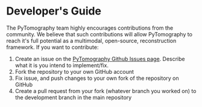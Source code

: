 # Developer's Guide

The PyTomography team highly encourages contributions from the community. We believe that such contributions will allow PyTomography to reach it's full potential as a multimodal, open-source, reconstruction framework. If you want to contribute:

1. Create an issue on the [PyTomography Github Issues page](https://github.com/qurit/PyTomography/issues). Describe what it is you intend to implement/fix. 
2. Fork the repository to your own GitHub account
3. Fix issue, and push changes to your own fork of the repository on GitHub
4. Create a pull request from your fork (whatever branch you worked on) to the development branch in the main repository